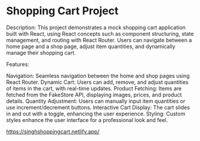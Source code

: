 # Shopping Cart Project
Description: This project demonstrates a mock shopping cart application built with React, using React concepts such as component structuring, state management, and routing with React Router. Users can navigate between a home page and a shop page, adjust item quantities, and dynamically manage their shopping cart.

Features:

Navigation: Seamless navigation between the home and shop pages using React Router.
Dynamic Cart: Users can add, remove, and adjust quantities of items in the cart, with real-time updates.
Product Fetching: Items are fetched from the FakeStore API, displaying images, prices, and product details.
Quantity Adjustment: Users can manually input item quantities or use increment/decrement buttons.
Interactive Cart Display: The cart slides in and out with a toggle, enhancing the user experience.
Styling: Custom styles enhance the user interface for a professional look and feel.

https://singhshoppingcart.netlify.app/
